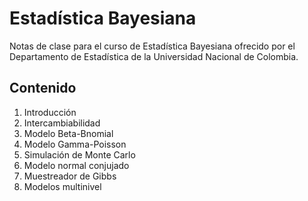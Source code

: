# Estadística Bayesiana

Notas de clase para el curso de Estadística Bayesiana ofrecido por el Departamento de Estadística de la Universidad Nacional de Colombia.

## Contenido

1. Introducción
2. Intercambiabilidad
3. Modelo Beta-Bnomial
4. Modelo Gamma-Poisson
5. Simulación de Monte Carlo
6. Modelo normal conjujado
7. Muestreador de Gibbs
8. Modelos multinivel
